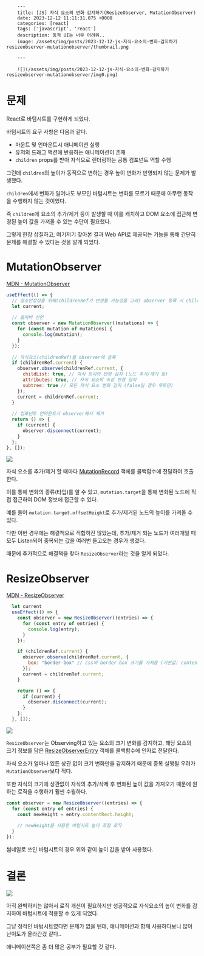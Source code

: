 

        ---
        title: [JS] 자식 요소의 변화 감지하기(ResizeObserver, MutationObserver)
        date: 2023-12-12 11:11:31.075 +0000
        categories: [react]
        tags: ['javascript', 'react']
        description: 동적 UI는 너무 어려워..
        image: /assets/img/posts/2023-12-12-js-자식-요소의-변화-감지하기resizeobserver-mutationobserver/thumbnail.png
        
        ---

        ![](/assets/img/posts/2023-12-12-js-자식-요소의-변화-감지하기resizeobserver-mutationobserver/img0.png)

# 문제

React로 바텀시트를 구현하게 되었다.

바텀시트의 요구 사항은 다음과 같다.
- 마운트 및 언마운트시 애니메이션 실행
- 유저의 드래그 액션에 반응하는 애니메이션이 존재
- `children` props를 받아 자식으로 렌더링하는 공통 컴포넌트 역할 수행

그런데 `children`의 높이가 동적으로 변하는 경우
높이 변화가 반영되지 않는 문제가 발생했다.

`children`에서 변화가 일어나도 부모인 바텀시트는 변화를 모르기 때문에 아무런 동작을 수행하지 않는 것이었다.

즉 `children`에 요소의 추가/제거 등이 발생할 때 이를 캐치하고 DOM 요소에 접근해 변경된 높이 값을 가져올 수 있는 수단이 필요했다.

그렇게 한창 삽질하고, 여기저기 찾아본 결과
Web API로 제공되는 기능을 통해 간단히 문제를 해결할 수 있다는 것을 알게 되었다.

# MutationObserver

[MDN - MutationObserver](https://developer.mozilla.org/ko/docs/Web/API/MutationObserver)

```javascript
useEffect(() => {
  // 참조안정성을 위해(childrenRef가 변경될 가능성을 고려) observer 등록 시 childrenRef를 저장하는 변수
  let current;
  
  // 옵저버 선언
  const observer = new MutationObserver((mutations) => {
    for (const mutation of mutations) {
      console.log(mutation);
    }
  });
  
  // 자식요소(childrenRef)를 observer에 등록
  if (childrenRef.current) {
    observer.observe(childrenRef.current, {
      childList: true, // 자식 트리의 변화 감지 (노드 추가/제거 등)
      attributes: true, // 자식 요소의 속성 변경 감지
      subtree: true // 모든 자식 요소 변화 감지 (false일 경우 루트만)
    });
    current = childrenRef.current;
  }
  
  // 컴포넌트 언마운트시 observer에서 제거
  return () => {
    if (current) {
      observer.disconnect(current);
    }
  }; 
}, []);
```

![](/assets/img/posts/2023-12-12-js-자식-요소의-변화-감지하기resizeobserver-mutationobserver/img1.png)

자식 요소를 추가/제거 할 때마다 [MutationRecord](https://developer.mozilla.org/en-US/docs/Web/API/MutationRecord) 객체를 콜백함수에 전달하여 호출한다.

이를 통해 변화의 종류(타입)를 알 수 있고, `mutation.target`을 통해 변화된 노드에 직접 접근하여 DOM 정보에 접근할 수 있다.

예를 들어 `mutation.target.offsetHeight`로 추가/제거된 노드의 높이를 가져올 수 있다.

다만 이번 경우에는 해결책으로 적합하진 않았는데, 추가/제거 되는 노드가 여러개일 때 모두 Listen되어 중복되는 값을 여러번 들고오는 경우가 생겼다.

때문에 추가적으로 해결책을 찾다 `ResizeObserver`라는 것을 알게 되었다.

# ResizeObserver

[MDN - ResizeObserver](https://developer.mozilla.org/en-US/docs/Web/API/ResizeObserver)

```javascript
  let current
  useEffect(() => {
    const observer = new ResizeObserver((entries) => {
      for (const entry of entries) {
        console.log(entry);
      }
    });

    if (childrenRef.current) {
      observer.observe(childrenRef.current, {
        box: "border-box" // css의 border-box 크기를 가져옴 (기본값: content-box)
      });
      current = childrenRef.current;
    }

    return () => {
      if (current) {
        observer.disconnect(current);
      }
    };
  }, []);
```

![](/assets/img/posts/2023-12-12-js-자식-요소의-변화-감지하기resizeobserver-mutationobserver/img2.png)

`ResizeObserver`는 Observing하고 있는 요소의 크기 변화를 감지하고, 해당 요소의 크기 정보를 담은 [ResizeObserverEntry](https://developer.mozilla.org/en-US/docs/Web/API/ResizeObserverEntry) 객체를 콜백함수에 인자로 전달한다.

자식 요소가 얼마나 있든 상관 없이 크기 변화만을 감지하기 때문에 중복 실행될 우려가 `MutationObserver`보다 적다.

또한 자식의 크기에 상관없이 자식의 추가/삭제 후 변화된 높이 값을 가져오기 때문에 원하는 로직을 수행하기 훨씬 수월하다.

```javascript
const observer = new ResizeObserver((entries) => {
  for (const entry of entries) {
    const newHeight = entry.contentRect.height;
    
    // newHeight을 사용한 바텀시트 높이 조절 로직
  }
});
```

썸네일로 쓰인 바텀시트의 경우 위와 같이 높이 값을 받아 사용했다.

# 결론

![](/assets/img/posts/2023-12-12-js-자식-요소의-변화-감지하기resizeobserver-mutationobserver/img0.png)

아직 완벽하지는 않아서 로직 개션이 필요하지만
성공적으로 자식요소의 높이 변화를 감지하여 바텀시트에 적용할 수 있게 되었다.

그냥 정적인 바텀시트였다면 문제가 없을 텐데, 애니메이션과 함께 사용하다보니 많이 난이도가 올라간겄 같다..

애니메이션쪽은 좀 더 많은 공부가 필요할 것 같다.

        